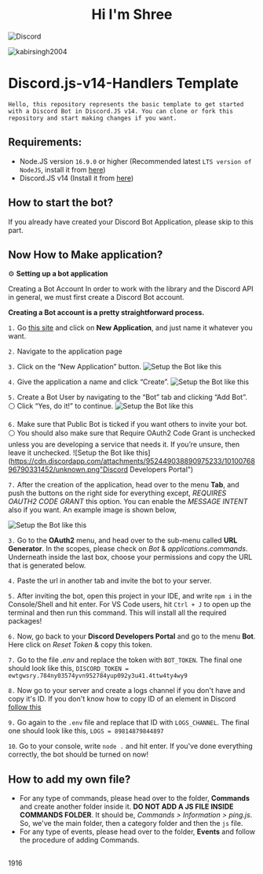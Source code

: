 <h1 align="center">Hi I'm Shree</h1>

<img align="center" src="https://discord.c99.nl/widget/theme-1/606099560854585365.png" alt="Discord"/> 
<p align="left"> <img src="https://komarev.com/ghpvc/?username=sh3ee&label=Profile%20views&color=0e75b6&style=flat" alt="kabirsingh2004" /> </p>

# Discord.js-v14-Handlers Template

`Hello, this repository represents the basic template to get started with a Discord Bot in Discord.JS v14. You can clone or fork this repository and start making changes if you want.`

## Requirements:
* Node.JS version ```16.9.0``` or higher (Recommended latest ```LTS version of NodeJS```, install it from [here](https://nodejs.org/en/))
* Discord.JS v14 (Install it from [here](https://www.npmjs.com/package/discord.js/v/14.0.3))

## How to start the bot?
If you already have created your Discord Bot Application, please skip to this part.

## Now How to Make application?

⚙ **Setting up a bot application**

Creating a Bot Account
In order to work with the library and the Discord API in general, we must first create a Discord Bot account.

**Creating a Bot account is a pretty straightforward process.**

`1.` Go [this site](https://discord.com/developers/applications) and click on **New Application**, and just name it whatever you want.

`2.` Navigate to the application page

`3.` Click on the “New Application” button.
![Setup the Bot like this](https://cdn.discordapp.com/attachments/952449038890975233/1010076684042653726/unknown.png "Discord Developers Portal")


`4.` Give the application a name and click “Create”.
![Setup the Bot like this](https://cdn.discordapp.com/attachments/952449038890975233/1010076726296055868/unknown.png "Discord Developers Portal")


`5.` Create a Bot User by navigating to the “Bot” tab and clicking “Add Bot”.
⚪ Click “Yes, do it!” to continue.
![Setup the Bot like this](https://cdn.discordapp.com/attachments/952449038890975233/1010076866293534791/unknown.png "Discord Developers Portal")


`6.` Make sure that Public Bot is ticked if you want others to invite your bot.
⚪ You should also make sure that Require OAuth2 Code Grant is unchecked unless you are developing a service that needs it. 
If you’re unsure, then leave it unchecked.
![Setup the Bot like this](https://cdn.discordapp.com/attachments/952449038890975233/1010076896790331452/unknown.png"Discord Developers Portal")

`7.` After the creation of the application, head over to the menu **Tab**, and push the buttons on the right side for everything except, *REQUIRES OAUTH2 CODE GRANT* this option. You can enable the *MESSAGE INTENT* also if you want. An example image is shown below,

![Setup the Bot like this](https://cdn.discordapp.com/attachments/952449038890975233/1010078228196630558/unknown.png "Discord Developers Portal")

`3.` Go to the **OAuth2** menu, and head over to the sub-menu called **URL Generator**. In the scopes, please check on *Bot* & *applications.commands*. Underneath inside the last box, choose your permissions and copy the URL that is generated below.

`4.` Paste the url in another tab and invite the bot to your server.

`5.` After inviting the bot, open this project in your IDE, and write `npm i` in the Console/Shell and hit enter. For VS Code users, hit `Ctrl + J` to open up the terminal and then run this command. This will install all the required packages!

`6.` Now, go back to your **Discord Developers Portal** and go to the menu **Bot**. Here click on *Reset Token* & copy this token.

`7.` Go to the file *.env* and replace the token with `BOT_TOKEN`. The final one should look like this,
`DISCORD_TOKEN = ewtgwsry.784ny03574yvn952784yup092y3u41.4ttw4ty4wy9`

`8.` Now go to your server and create a logs channel if you don't have and copy it's ID. If you don't know how to copy ID of an element in Discord [follow this](https://support.discord.com/hc/en-us/articles/206346498-Where-can-I-find-my-User-Server-Message-ID-)

`9.` Go again to the `.env` file and replace that ID with `LOGS_CHANNEL`. The final one should look like this,
`LOGS = 89814879844897`

`10`. Go to your console, write `node .` and hit enter. If you've done everything correctly, the bot should be turned on now!

## How to add my own file?
* For any type of commands, please head over to the folder, **Commands** and create another folder inside it. **DO NOT ADD A JS FILE INSIDE COMMANDS FOLDER**. It should be, *Commands > Information > ping.js*. So, we've the main folder, then a category folder and then the `js` file.
* For any type of events, please head over to the folder, **Events** and follow the procedure of adding Commands.

##
1916
